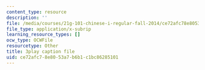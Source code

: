 ```yaml
---
content_type: resource
description: ''
file: /media/courses/21g-101-chinese-i-regular-fall-2014/ce72afc78e8053a7b6b1c1bc86285101_fRWCYq5qxL4.vtt
file_type: application/x-subrip
learning_resource_types: []
ocw_type: OCWFile
resourcetype: Other
title: 3play caption file
uid: ce72afc7-8e80-53a7-b6b1-c1bc86285101
---
```


